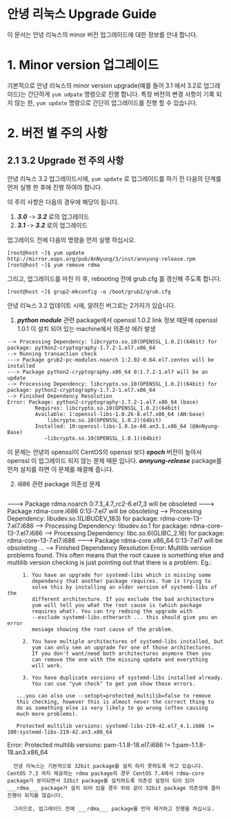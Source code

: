 

안녕 리눅스 Upgrade Guide
==

이 문서는 안녕 리눅스의 minor 버전 업그레이드에 대한 정보를 안내 합니다.

# 1. Minor version 업그레이드

기본적으로 안녕 리눅스의 minor version upgrade(예를 들어 3.1 에서 3.2로 업그레이드)는 간단하게 ```yum udpate``` 명령으로 진행 합니다. 특정 버전의 변경 사항이 기록 되지 않는 한, ```yum update``` 명령으로 간단히 업그레이드를 진행 할 수 있습니다.

# 2. 버전 별 주의 사항

## 2.1 3.2 Upgrade 전 주의 사항

안녕 리눅스 3.2 업그레이드시에, ```yum update``` 로 업그레이드를 하기 전 다음의 단계를 먼저 실행 한 후에 진행 하여야 합니다.

이 주의 사항은 다음의 경우에 해당이 됩니다.

 1. ___3.0___ -> ___3.2___ 로의 업그레이드
 2. ___3.1___ -> ___3.2___ 로의 업그레이드

업그레이드 전에 다음의 명령을 먼저 실행 하십시오.  

```
[root@host ~]$ yum update http://mirror.oops.org/pub/AnNyung/3/inst/annyung-release.rpm
[root@host ~]$ yum remove rdma
```

그리고, 업그레이드를 마친 이 후, rebooting 전에 grub.cfg 를 갱신해 주도록 합니다.
```
[root@host ~]$ grup2-mkconfig -o /boot/grub2/grub.cfg
```


안녕 리눅스 3.2 업데이트 시에, 알려진 버그로는 2가지가 있습니다.

1. ___python module___ 관련 package에서 openssl 1.0.2 link 정보 때문에 openssl 1.0.1 이 설치 되어 있는 machine에서 의존성 에러 발생

  ```
--> Processing Dependency: libcrypto.so.10(OPENSSL_1.0.2)(64bit) for package: python2-cryptography-1.7.2-1.el7.x86_64
--> Running transaction check
---> Package grub2-pc-modules.noarch 1:2.02-0.64.el7.centos will be installed
---> Package python2-cryptography.x86_64 0:1.7.2-1.el7 will be an update
--> Processing Dependency: libcrypto.so.10(OPENSSL_1.0.2)(64bit) for package: python2-cryptography-1.7.2-1.el7.x86_64
--> Finished Dependency Resolution
Error: Package: python2-cryptography-1.7.2-1.el7.x86_64 (base)
           Requires: libcrypto.so.10(OPENSSL_1.0.2)(64bit)
           Available: 1:openssl-libs-1.0.2k-8.el7.x86_64 (AN:base)
               libcrypto.so.10(OPENSSL_1.0.2)(64bit)
           Installed: 10:openssl-libs-1.0.1e-60.an3.1.x86_64 (@AnNyung-Base)
              ~libcrypto.so.10(OPENSSL_1.0.1)(64bit)
```

  이 문제는 안녕의 openssl이 CentOS의 openssl 보다 ___epoch___ 버전이 높아서 openssl 이 업그레이드 되지 않는 문제 때문 입니다. ___annyung-release___ package를 먼저 설치를 하면 이 문제를 해결해 줍니다.

2. i686 관련 package 의존성 문제

   ```
---> Package rdma.noarch 0:7.3_4.7_rc2-6.el7_3 will be obsoleted
---> Package rdma-core.i686 0:13-7.el7 will be obsoleting
--> Processing Dependency: libudev.so.1(LIBUDEV_183) for package: rdma-core-13-7.el7.i686
--> Processing Dependency: libudev.so.1 for package: rdma-core-13-7.el7.i686
--> Processing Dependency: libc.so.6(GLIBC_2.16) for package: rdma-core-13-7.el7.i686
---> Package rdma-core.x86_64 0:13-7.el7 will be obsoleting
...
--> Finished Dependency Resolution
Error:  Multilib version problems found. This often means that the root
       cause is something else and multilib version checking is just
       pointing out that there is a problem. Eg.:

         1. You have an upgrade for systemd-libs which is missing some
            dependency that another package requires. Yum is trying to
            solve this by installing an older version of systemd-libs of the
            different architecture. If you exclude the bad architecture
            yum will tell you what the root cause is (which package
            requires what). You can try redoing the upgrade with
            --exclude systemd-libs.otherarch ... this should give you an error
            message showing the root cause of the problem.

         2. You have multiple architectures of systemd-libs installed, but
            yum can only see an upgrade for one of those architectures.
            If you don't want/need both architectures anymore then you
            can remove the one with the missing update and everything
            will work.

         3. You have duplicate versions of systemd-libs installed already.
            You can use "yum check" to get yum show these errors.

       ...you can also use --setopt=protected_multilib=false to remove
       this checking, however this is almost never the correct thing to
       do as something else is very likely to go wrong (often causing
       much more problems).

       Protected multilib versions: systemd-libs-219-42.el7_4.1.i686 != 100:systemd-libs-219-42.an3.x86_64
Error: Protected multilib versions: pam-1.1.8-18.el7.i686 != 1:pam-1.1.8-18.an3.x86_64
```
  안녕 리눅스는 기본적으로 32bit package를 설치 하지 못하도록 막고 있습니다. CentOS 7.3 까지 제공하는 rdma package의 경우 CentOS 7.4에서 rdma-core package가 분리되면서 32bit package를 설치하도록 의존성 설정이 되어 있어 ___rdma___ package가 설치 되어 있을 경우 위와 같이 32bit package 의존성에 결러 진행이 되지를 않습니다.
  
  그러므로, 업그레이드 전에 ___rdma___ package를 먼저 제거하고 진행을 하십시오.
